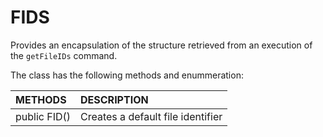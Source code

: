 # FIDS
Provides an encapsulation of the structure retrieved from an execution of the <code>getFileIDs</code> command.

The class has the following methods and enummeration:

|METHODS                                       |DESCRIPTION                                                                                        |
|:---------------------------------------------|:--------------------------------------------------------------------------------------------------|
|public FID()|Creates a default file identifier|

